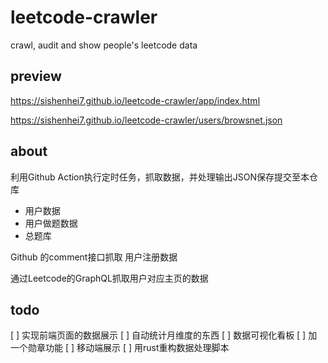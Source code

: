 # leetcode-crawler

crawl, audit and show people's leetcode data

## preview

<https://sishenhei7.github.io/leetcode-crawler/app/index.html>

<https://sishenhei7.github.io/leetcode-crawler/users/browsnet.json>

## about

利用Github Action执行定时任务，抓取数据，并处理输出JSON保存提交至本仓库

- 用户数据
- 用户做题数据
- 总题库

Github 的comment接口抓取 用户注册数据

通过Leetcode的GraphQL抓取用户对应主页的数据

## todo

[ ] 实现前端页面的数据展示
[ ] 自动统计月维度的东西
[ ] 数据可视化看板
[ ] 加一个勋章功能
[ ] 移动端展示
[ ] 用rust重构数据处理脚本
